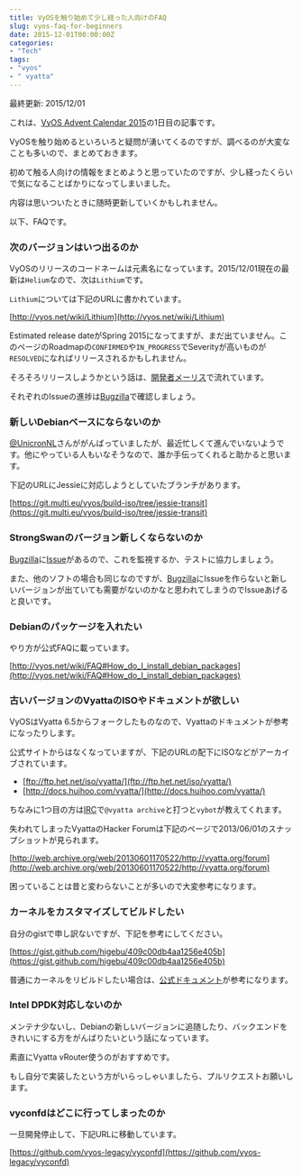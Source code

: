 ```yaml
---
title: VyOSを触り始めて少し経った人向けのFAQ
slug: vyos-faq-for-beginners
date: 2015-12-01T00:00:00Z
categories: 
- "Tech"
tags: 
- "vyos"
- " vyatta"
---
```



最終更新: 2015/12/01

これは、[VyOS Advent Calendar 2015](http://qiita.com/advent-calendar/2015/vyos)の1日目の記事です。

VyOSを触り始めるといろいろと疑問が湧いてくるのですが、調べるのが大変なことも多いので、まとめておきます。

初めて触る人向けの情報をまとめようと思っていたのですが、少し経ったくらいで気になることばかりになってしまいました。

内容は思いついたときに随時更新していくかもしれません。

以下、FAQです。


### 次のバージョンはいつ出るのか

VyOSのリリースのコードネームは元素名になっています。2015/12/01現在の最新は`Helium`なので、次は`Lithium`です。

`Lithium`については下記のURLに書かれています。

[http://vyos.net/wiki/Lithium](http://vyos.net/wiki/Lithium)

Estimated release dateがSpring 2015になってますが、まだ出ていません。このページのRoadmapの`CONFIRMED`や`IN_PROGRESS`でSeverityが高いものが`RESOLVED`になればリリースされるかもしれません。

そろそろリリースしようかという話は、[開発者メーリス](https://lists.tuxis.nl/listinfo/vyos-developers)で流れています。

それぞれのIssueの進捗は[Bugzilla][0]で確認しましょう。

### 新しいDebianベースにならないのか

[@UnicronNL](https://github.com/UnicronNL)さんががんばっていましたが、最近忙しくて進んでいないようです。他にやっている人もいなそうなので、誰か手伝ってくれると助かると思います。

下記のURLにJessieに対応しようとしていたブランチがあります。

[https://git.multi.eu/vyos/build-iso/tree/jessie-transit](https://git.multi.eu/vyos/build-iso/tree/jessie-transit)

### StrongSwanのバージョン新しくならないのか

[Bugzilla][0]に[Issue](http://bugzilla.vyos.net/show_bug.cgi?id=471)があるので、これを監視するか、テストに協力しましょう。

また、他のソフトの場合も同じなのですが、[Bugzilla][0]にIssueを作らないと新しいバージョンが出ていても需要がないのかなと思われてしまうのでIssueあげると良いです。

### Debianのパッケージを入れたい

やり方が公式FAQに載っています。

[http://vyos.net/wiki/FAQ#How_do_I_install_debian_packages](http://vyos.net/wiki/FAQ#How_do_I_install_debian_packages)

### 古いバージョンのVyattaのISOやドキュメントが欲しい

VyOSはVyatta 6.5からフォークしたものなので、Vyattaのドキュメントが参考になったりします。

公式サイトからはなくなっていますが、下記のURLの配下にISOなどがアーカイブされています。

* [ftp://ftp.het.net/iso/vyatta/](ftp://ftp.het.net/iso/vyatta/)
* [http://docs.huihoo.com/vyatta/](http://docs.huihoo.com/vyatta/)

ちなみに1つ目の方は[IRC](https://webchat.freenode.net/?channels=#vyos)で`@vyatta archive`と打つと`vybot`が教えてくれます。

失われてしまったVyattaのHacker Forumは下記のページで2013/06/01のスナップショットが見られます。

[http://web.archive.org/web/20130601170522/http://vyatta.org/forum](http://web.archive.org/web/20130601170522/http://vyatta.org/forum)

困っていることは昔と変わらないことが多いので大変参考になります。

### カーネルをカスタマイズしてビルドしたい

自分のgistで申し訳ないですが、下記を参考にしてください。

[https://gist.github.com/higebu/409c00db4aa1256e405b](https://gist.github.com/higebu/409c00db4aa1256e405b)

普通にカーネルをリビルドしたい場合は、[公式ドキュメント](http://vyos.net/wiki/Rebuild_VyOS_kernel_Step)が参考になります。

### Intel DPDK対応しないのか

メンテナ少ないし、Debianの新しいバージョンに追随したり、バックエンドをきれいにする方をがんばりたいという話になっています。

素直にVyatta vRouter使うのがおすすめです。

もし自分で実装したという方がいらっしゃいましたら、プルリクエストお願いします。

### vyconfdはどこに行ってしまったのか

一旦開発停止して、下記URLに移動しています。

[https://github.com/vyos-legacy/vyconfd](https://github.com/vyos-legacy/vyconfd)


 [0]: http://bugzilla.vyos.net/
